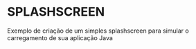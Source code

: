 SPLASHSCREEN
============

Exemplo de criação de um simples splashscreen para simular o carregamento de sua aplicação Java

